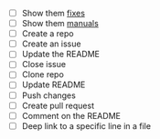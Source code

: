 - [ ] Show them [fixes](https://github.com/aguynamedryan/fixes)
- [ ] Show them [manuals](https://github.com/outcomesinsights/manuals)
- [ ] Create a repo
- [ ] Create an issue
- [ ] Update the README
- [ ] Close issue
- [ ] Clone repo
- [ ] Update README
- [ ] Push changes
- [ ] Create pull request
- [ ] Comment on the README
- [ ] Deep link to a specific line in a file
